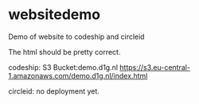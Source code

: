 # websitedemo
Demo of website to codeship and circleid

The html should be pretty correct. 

codeship: S3 Bucket:demo.d1g.nl https://s3.eu-central-1.amazonaws.com/demo.d1g.nl/index.html 

circleid:  no deployment yet. 

